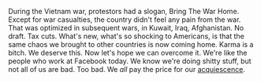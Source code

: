 During the Vietnam war, protestors had a slogan, Bring The War Home. Except for war casualties, the country didn't feel any pain from the war. That was optimized in subsequent wars, in Kuwait, Iraq, Afghanistan. No draft. Tax cuts. What's new, what's so shocking to Americans, is that the same chaos we brought to other countries is now coming home. Karma is a bitch. We deserve this. Now let's hope we can overcome it. We're like the people who work at Facebook today. We know we're doing shitty stuff, but not all of us are bad. Too bad. We <i>all</i> pay the price for our <a href="https://duckduckgo.com/?q=acquiescence&t=hk&ia=definition">acquiescence</a>. 
